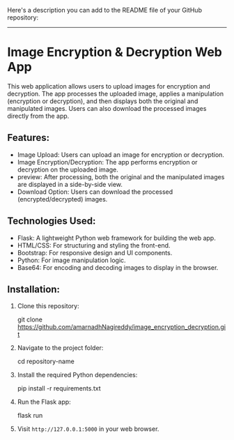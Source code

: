 Here's a description you can add to the README file of your GitHub repository:

---

# Image Encryption & Decryption Web App

This web application allows users to upload images for encryption and decryption. The app processes the uploaded image, applies a manipulation (encryption or decryption), and then displays both the original and manipulated images. Users can also download the processed images directly from the app.

## Features:
- Image Upload: Users can upload an image for encryption or decryption.
- Image Encryption/Decryption: The app performs encryption or decryption on the uploaded image.
- preview: After processing, both the original and the manipulated images are displayed in a side-by-side view.
- Download Option: Users can download the processed (encrypted/decrypted) images.


## Technologies Used:
- Flask: A lightweight Python web framework for building the web app.
- HTML/CSS: For structuring and styling the front-end.
- Bootstrap: For responsive design and UI components.
- Python: For image manipulation logic.
- Base64: For encoding and decoding images to display in the browser.

## Installation:

1. Clone this repository:
   
   git clone https://github.com/amarnadhNagireddy/image_encryption_decryption.git


2. Navigate to the project folder:
   
   cd repository-name
   
4. Install the required Python dependencies:
   
   pip install -r requirements.txt
   

5. Run the Flask app:
   
   flask run

6. Visit `http://127.0.0.1:5000` in your web browser.


